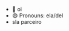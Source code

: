 - 👋 oi
- 😄 Pronouns: ela/del
- sla parceiro 
<!---
mavi2603/mavi2603 is a ✨ special ✨ repository because its `README.md` (this file) appears on your GitHub profile.
You can click the Preview link to take a look at your changes.
--->
